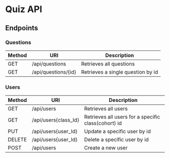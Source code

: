 # Quiz API

## Endpoints

### Questions
| Method | URI | Description |
|---|---|---|
|GET|/api/questions|Retrieves all questions|
|GET|/api/questions/{id}|Retrieves a single question by id|

### Users
| Method | URI | Description |
|---|---|---|
|GET|/api/users|Retrieves all users|
|GET|/api/users{class_Id}|Retrieves all users for a specific class(cohort) id|
|PUT|/api/users{user_Id}|Update a specific user by id|
|DELETE|/api/users{user_Id}|Delete a specific user by id|
|POST|/api/users|Create a new user|
